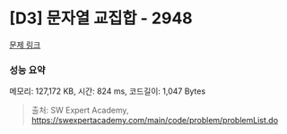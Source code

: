 # [D3] 문자열 교집합 - 2948 

[문제 링크](https://swexpertacademy.com/main/code/problem/problemDetail.do?contestProbId=AV-Un3G64SUDFAXr) 

### 성능 요약

메모리: 127,172 KB, 시간: 824 ms, 코드길이: 1,047 Bytes



> 출처: SW Expert Academy, https://swexpertacademy.com/main/code/problem/problemList.do